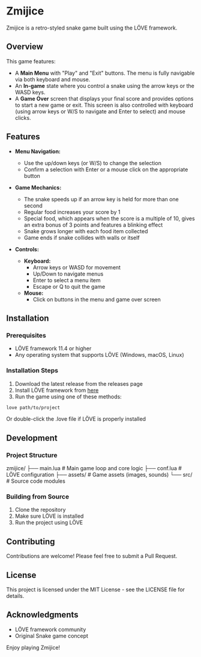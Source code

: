 # Zmijice

Zmijice is a retro-styled snake game built using the LÖVE framework.

## Overview

This game features:

- A **Main Menu** with "Play" and "Exit" buttons. The menu is fully navigable via both keyboard and mouse.
- An **In-game** state where you control a snake using the arrow keys or the WASD keys.
- A **Game Over** screen that displays your final score and provides options to start a new game or exit. This screen is also controlled with keyboard (using arrow keys or W/S to navigate and Enter to select) and mouse clicks.

## Features

- **Menu Navigation:**
  - Use the up/down keys (or W/S) to change the selection
  - Confirm a selection with Enter or a mouse click on the appropriate button

- **Game Mechanics:**
  - The snake speeds up if an arrow key is held for more than one second
  - Regular food increases your score by 1
  - Special food, which appears when the score is a multiple of 10, gives an extra bonus of 3 points and features a blinking effect
  - Snake grows longer with each food item collected
  - Game ends if snake collides with walls or itself

- **Controls:**
  - **Keyboard:**
    - Arrow keys or WASD for movement
    - Up/Down to navigate menus
    - Enter to select a menu item
    - Escape or Q to quit the game
  - **Mouse:**
    - Click on buttons in the menu and game over screen

## Installation

### Prerequisites

- LÖVE framework 11.4 or higher
- Any operating system that supports LÖVE (Windows, macOS, Linux)

### Installation Steps

1. Download the latest release from the releases page
2. Install LÖVE framework from [here](https://love2d.org)
3. Run the game using one of these methods:

``` bash
love path/to/project
```

Or double-click the .love file if LÖVE is properly installed

## Development

### Project Structure

zmijice/
├── main.lua # Main game loop and core logic
├── conf.lua # LÖVE configuration
├── assets/ # Game assets (images, sounds)
└── src/ # Source code modules

### Building from Source

1. Clone the repository
2. Make sure LÖVE is installed
3. Run the project using LÖVE

## Contributing

Contributions are welcome! Please feel free to submit a Pull Request.

## License

This project is licensed under the MIT License - see the LICENSE file for details.

## Acknowledgments

- LÖVE framework community
- Original Snake game concept

Enjoy playing Zmijice!
